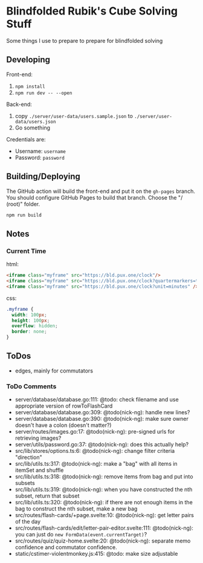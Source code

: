 # Blindfolded Rubik's Cube Solving Stuff

Some things I use to prepare to prepare for blindfolded solving

## Developing

Front-end:

1. `npm install`
2. `npm run dev -- --open`

Back-end:

1. copy `./server/user-data/users.sample.json` to `./server/user-data/users.json`
2. Go something

Credentials are:
- Username: `username`
- Password: `password`

## Building/Deploying

The GitHub action will build the front-end and put it on the `gh-pages` branch. You should configure GitHub Pages to build that branch. Choose the "/ (root)" folder.

```bash
npm run build
```

## Notes

### Current Time

html:
```html
<iframe class="myframe" src="https://bld.pux.one/clock"/>
<iframe class="myframe" src="https://bld.pux.one/clock?quartermarkers=true"/>
<iframe class="myframe" src="https://bld.pux.one/clock?unit=minutes" />
```

css:
```css
.myframe {
  width: 100px;
  height: 100px;
  overflow: hidden;
  border: none;
}
```

## ToDos

- edges, mainly for commutators

### ToDo Comments

- server/database/database.go:111: @todo: check filename and use appropriate version of rowToFlashCard
- server/database/database.go:309: @todo(nick-ng): handle new lines?
- server/database/database.go:390: @todo(nick-ng): make sure owner doesn't have a colon (doesn't matter?)
- server/routes/images.go:17: @todo(nick-ng): pre-signed urls for retrieving images?
- server/utils/password.go:37: @todo(nick-ng): does this actually help?
- src/lib/stores/options.ts:6: @todo(nick-ng): change filter criteria "direction"
- src/lib/utils.ts:317: @todo(nick-ng): make a "bag" with all items in itemSet and shuffle
- src/lib/utils.ts:318: @todo(nick-ng): remove items from bag and put into subsets
- src/lib/utils.ts:319: @todo(nick-ng): when you have constructed the nth subset, return that subset
- src/lib/utils.ts:320: @todo(nick-ng): if there are not enough items in the bag to construct the nth subset, make a new bag
- src/routes/flash-cards/+page.svelte:10: @todo(nick-ng): get letter pairs of the day
- src/routes/flash-cards/edit/letter-pair-editor.svelte:111: @todo(nick-ng): you can just do `new FormData(event.currentTarget)`?
- src/routes/quiz/quiz-home.svelte:20: @todo(nick-ng): separate memo confidence and commutator confidence.
- static/cstimer-violentmonkey.js:415: @todo: make size adjustable
